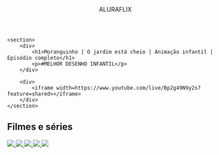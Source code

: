 
<head>
    <link rel="stylesheet" href="styles.css">
    <title>Aluraflix</title>
</head>

<body>
    <header>ALURAFLIX</header>

    <section>
        <div>
            <h1>Moranguinho | O jardim está cheio | Animação infantil | Episódio completo</h1>
            <p>#MELHOR DESENHO INFANTIL</p>
        </div>

        <div>
            <iframe width=https://www.youtube.com/live/Bp2g49N9y2s?feature=shared></iframe>
        </div>
    </section>
    
   <section class="categoria">
         <h2>Filmes e séries</h2>
         <div class="categoria-videos">
             <a href=https://youtu.be/vtmm403l15Q?feature=shared>
                 <img src="https://img.youtube.com/vi/cs15QqG6Gjc/maxresdefault.jpg" />
             </a>
             <a href="https://www.youtube.com/watch?v=nCmIwcycUJ8">
                 <img src="https://img.youtube.com/vi/nCmIwcycUJ8/maxresdefault.jpg" />
             </a>
             <a href="https://www.youtube.com/watch?v=FvRmEapoHRc">
                 <img src="https://img.youtube.com/vi/FvRmEapoHRc/maxresdefault.jpg" />
             </a>
             <a href="https://www.youtube.com/watch?v=Ipkw_hWW-Hw">
                 <img src="https://img.youtube.com/vi/Ipkw_hWW-Hw/maxresdefault.jpg" />
             </a>
             <a href="https://www.youtube.com/watch?v=d4DzMNGoyis">
                 <img src="https://img.youtube.com/vi/d4DzMNGoyis/maxresdefault.jpg" />
             </a>
        </div>
    </section>

</body>

</html>
